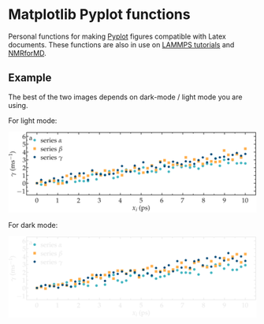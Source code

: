 # Matplotlib Pyplot functions

Personal functions for making [Pyplot](https://matplotlib.org/3.5.3/api/_as_gen/matplotlib.pyplot.html) figures compatible with Latex documents. These functions are also
in use on [LAMMPS tutorials](https://lammpstutorials.github.io) and 
[NMRforMD](https://nmrformd.readthedocs.io).

## Example

The best of the two images depends on dark-mode / light mode you are using.

For light mode:

![illustration](examples/example-1-light.png)

For dark mode:

![illustration](examples/example-1-dark.png)